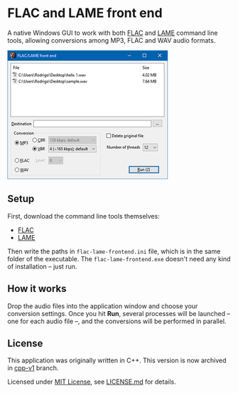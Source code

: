 # FLAC and LAME front end

A native Windows GUI to work with both [FLAC](https://en.wikipedia.org/wiki/FLAC) and [LAME](https://en.wikipedia.org/wiki/LAME) command line tools, allowing conversions among MP3, FLAC and WAV audio formats.

![Screenshot](screenshot-75.png)

## Setup

First, download the command line tools themselves:

* [FLAC](https://ftp.osuosl.org/pub/xiph/releases/flac/)
* [LAME](https://www.rarewares.org/mp3-lame-bundle.php)

Then write the paths in `flac-lame-frontend.ini` file, which is in the same folder of the executable. The `flac-lame-frontend.exe` doesn't need any kind of installation – just run.

## How it works

Drop the audio files into the application window and choose your conversion settings. Once you hit **Run**, several processes will be launched – one for each audio file –, and the conversions will be performed in parallel.

## License

This application was originally written in C++. This version is now archived in [cpp-v1](https://github.com/rodrigocfd/flac-lame-frontend/tree/cpp-v1) branch.

Licensed under [MIT License](https://opensource.org/licenses/MIT), see [LICENSE.md](LICENSE.md) for details.
